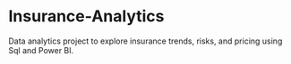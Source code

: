 # Insurance-Analytics
Data analytics project to explore insurance trends, risks, and pricing using Sql and Power BI.

